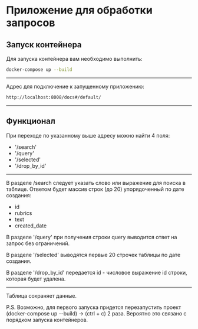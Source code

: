 # Приложение для обработки запросов
## Запуск контейнера
Для запуска контейнера вам необходимо выполнить:
```sh
docker-compose up --build
```
--------------------------------
Адрес для подключение к запущенному приложению:

```sh
http://localhost:8008/docs#/default/
```
--------------------------------
## Функционал
При переходе по указанному выше адресу можно найти 4 поля:
- '/search'
- '/query'
- '/selected'
- '/drop_by_id'
--------------------------------
В разделе /search следует указать слово или выражение для поиска в таблице. Ответом будет массив строк (до 20) упорядоченный по дате создания:
- id
- rubrics
- text
- created_date

В разделе '/query' при получения строки query выводится ответ на запрос без ограничений.

В разделе '/selected' выводятся первые 20 строчек таблицы по дате создания.

В разделе '/drop_by_id' передается id - числовое выражение id строки, которая будет удалена.
____________________________________
Таблица сохраняет данные.

P.S. Возможно, для первого запуска придется перезапустить проект (docker-compose up --build) -> (ctrl + c) 2 раза. Вероятно это связано с порядком запуска контейнеров.
